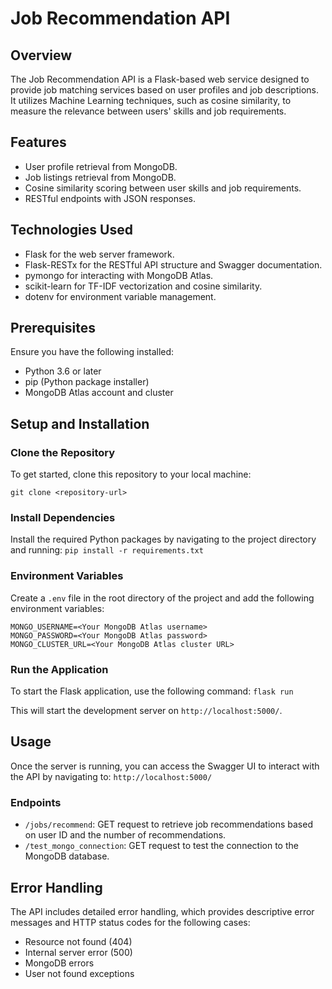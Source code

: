 # Job Recommendation API

## Overview

The Job Recommendation API is a Flask-based web service designed to provide job matching services based on user profiles and job descriptions. It utilizes Machine Learning techniques, such as cosine similarity, to measure the relevance between users' skills and job requirements.

## Features

- User profile retrieval from MongoDB.
- Job listings retrieval from MongoDB.
- Cosine similarity scoring between user skills and job requirements.
- RESTful endpoints with JSON responses.

## Technologies Used

- Flask for the web server framework.
- Flask-RESTx for the RESTful API structure and Swagger documentation.
- pymongo for interacting with MongoDB Atlas.
- scikit-learn for TF-IDF vectorization and cosine similarity.
- dotenv for environment variable management.

## Prerequisites

Ensure you have the following installed:

- Python 3.6 or later
- pip (Python package installer)
- MongoDB Atlas account and cluster

## Setup and Installation

### Clone the Repository

To get started, clone this repository to your local machine:

`git clone <repository-url>`

### Install Dependencies

Install the required Python packages by navigating to the project directory and running:
`pip install -r requirements.txt`

### Environment Variables

Create a `.env` file in the root directory of the project and add the following environment variables:

```
MONGO_USERNAME=<Your MongoDB Atlas username>
MONGO_PASSWORD=<Your MongoDB Atlas password>
MONGO_CLUSTER_URL=<Your MongoDB Atlas cluster URL>

```

### Run the Application

To start the Flask application, use the following command:
`flask run`

This will start the development server on `http://localhost:5000/`.

## Usage

Once the server is running, you can access the Swagger UI to interact with the API by navigating to:
`http://localhost:5000/`

### Endpoints

- `/jobs/recommend`: GET request to retrieve job recommendations based on user ID and the number of recommendations.
- `/test_mongo_connection`: GET request to test the connection to the MongoDB database.

## Error Handling

The API includes detailed error handling, which provides descriptive error messages and HTTP status codes for the following cases:

- Resource not found (404)
- Internal server error (500)
- MongoDB errors
- User not found
  exceptions
